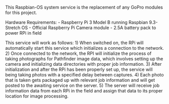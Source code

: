 This Raspbian-OS system service is the replacement of
any GoPro modules for this project.

Hardware Requirements:
    - Raspberry Pi 3 Model B running Raspbian 9.3-Stretch OS
    - Official Raspberry Pi Camera module
    - 2.5A battery pack to power RPi in field

This service will work as follows:
    1) When switched on, the RPi will automatically start this service which initializes a connection to the network.
    2) Once connected to the network, the RPI will initialize the process of taking photographs for Pathfinder image data, which involves setting up the camera and initializing data directories with proper job information.
    3) After initialization and after the RPi has been properly set up, the service will being taking photos with a specified delay between captures.
    4) Each photo that is taken gets packaged up with relevant job information and will get posted to the awaiting service on the server.
    5) The server will receive job information data from each RPi in the field and assign that data to its proper location for image processing.